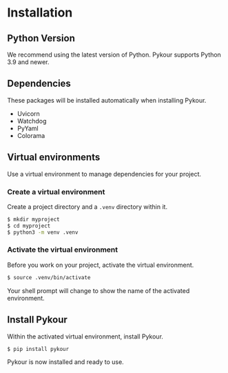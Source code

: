 # Installation

## Python Version

We recommend using the latest version of Python. Pykour supports Python 3.9 and newer.

## Dependencies

These packages will be installed automatically when installing Pykour.

- Uvicorn
- Watchdog
- PyYaml
- Colorama

## Virtual environments

Use a virtual environment to manage dependencies for your project.

### Create a virtual environment

Create a project directory and a `.venv` directory within it.

```bash
$ mkdir myproject
$ cd myproject
$ python3 -m venv .venv
```

### Activate the virtual environment

Before you work on your project, activate the virtual environment.

```bash
$ source .venv/bin/activate
```

Your shell prompt will change to show the name of the activated environment.

## Install Pykour

Within the activated virtual environment, install Pykour.

```bash
$ pip install pykour
```

Pykour is now installed and ready to use.
